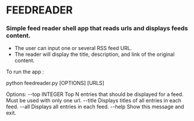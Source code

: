 # FEEDREADER

### Simple feed reader shell app that reads urls and displays feeds content. 

* The user can input one or several RSS feed URL.
* The reader will display the title, description, and link of the original content.

To run the app : 

python feedreader.py [OPTIONS] [URLS]

Options:
  --top INTEGER  Top N entries that should be displayed for a feed. Must be
                 used with only one url.
  --title        Displays titles of all entries in each feed.
  --all          Displays all entries in each feed.
  --help         Show this message and exit.

